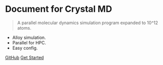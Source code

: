 # Document for Crystal MD

> A parallel molecular dynamics simulation program expanded to 10^12 atoms.

* Alloy simulation.
* Parallel for HPC.
* Easy config.

[GitHub](https://git.gensh.me/HPCer/CrystalMD/CrystalMD)
[Get Started](#crystal-md)